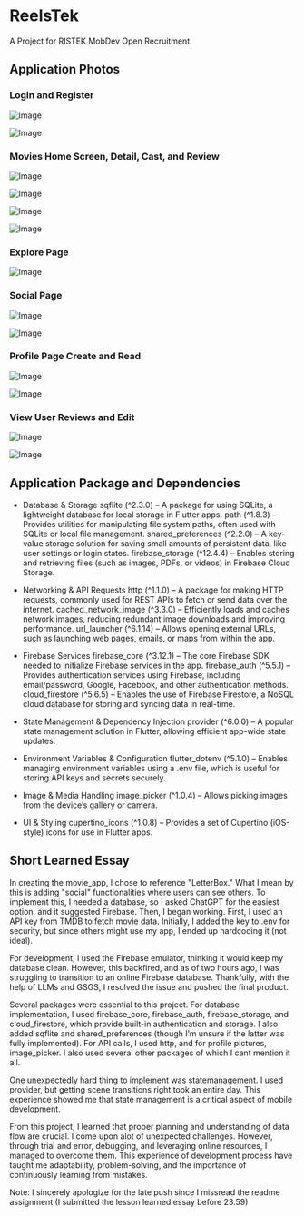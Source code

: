 # ReelsTek

A Project for RISTEK MobDev Open Recruitment.

## Application Photos

### Login and Register

![Image](https://github.com/user-attachments/assets/11848378-b6f9-450b-959a-a938826b0494)

![Image](https://github.com/user-attachments/assets/0654a12e-03f0-466c-8b9d-d6a3045aef11)

### Movies Home Screen, Detail, Cast, and Review

![Image](https://github.com/user-attachments/assets/1e3dd5cf-36af-4aac-bec9-62728f6b3646)

![Image](https://github.com/user-attachments/assets/142323c1-012c-4cca-b45c-ff69dbee4809)

![Image](https://github.com/user-attachments/assets/28c6812b-7829-469b-841d-8c664fbaa963)

![Image](https://github.com/user-attachments/assets/9326873c-7ba6-4b7a-abed-6413f7acc992)

### Explore Page

![Image](https://github.com/user-attachments/assets/2eac3b38-b5dc-4490-9042-b09f9cd1bb61)

### Social Page

![Image](https://github.com/user-attachments/assets/4f043b99-3dbb-447e-83e3-8a2c0214abec)

![Image](https://github.com/user-attachments/assets/a0e16797-cfbb-4ab2-a187-2f626da93bb0)

### Profile Page Create and Read

![Image](https://github.com/user-attachments/assets/39f18ad0-3ebf-4711-a5e2-a5defe08fb1c)

![Image](https://github.com/user-attachments/assets/bf4d4b66-b0dc-45e4-b237-025f64747410)

### View User Reviews and Edit

![Image](https://github.com/user-attachments/assets/ba87af99-e1a6-4a2a-95e3-f8e4d705c0ab)

![Image](https://github.com/user-attachments/assets/91c92f68-a3a3-47da-b693-12130cf1110a)

## Application Package and Dependencies

- Database & Storage
sqflite (^2.3.0) – A package for using SQLite, a lightweight database for local storage in Flutter apps.
path (^1.8.3) – Provides utilities for manipulating file system paths, often used with SQLite or local file management.
shared_preferences (^2.2.0) – A key-value storage solution for saving small amounts of persistent data, like user settings or login states.
firebase_storage (^12.4.4) – Enables storing and retrieving files (such as images, PDFs, or videos) in Firebase Cloud Storage.

- Networking & API Requests
http (^1.1.0) – A package for making HTTP requests, commonly used for REST APIs to fetch or send data over the internet.
cached_network_image (^3.3.0) – Efficiently loads and caches network images, reducing redundant image downloads and improving performance.
url_launcher (^6.1.14) – Allows opening external URLs, such as launching web pages, emails, or maps from within the app.

- Firebase Services
firebase_core (^3.12.1) – The core Firebase SDK needed to initialize Firebase services in the app.
firebase_auth (^5.5.1) – Provides authentication services using Firebase, including email/password, Google, Facebook, and other authentication methods.
cloud_firestore (^5.6.5) – Enables the use of Firebase Firestore, a NoSQL cloud database for storing and syncing data in real-time.

- State Management & Dependency Injection
provider (^6.0.0) – A popular state management solution in Flutter, allowing efficient app-wide state updates.

- Environment Variables & Configuration
flutter_dotenv (^5.1.0) – Enables managing environment variables using a .env file, which is useful for storing API keys and secrets securely.

- Image & Media Handling
image_picker (^1.0.4) – Allows picking images from the device’s gallery or camera.

- UI & Styling
cupertino_icons (^1.0.8) – Provides a set of Cupertino (iOS-style) icons for use in Flutter apps.

## Short Learned Essay

In creating the movie_app, I chose to reference "LetterBox." What I mean by this is adding "social" functionalities where users can see others. To implement this, I needed a database, so I asked ChatGPT for the easiest option, and it suggested Firebase. Then, I began working. First, I used an API key from TMDB to fetch movie data. Initially, I added the key to .env for security, but since others might use my app, I ended up hardcoding it (not ideal).

For development, I used the Firebase emulator, thinking it would keep my database clean. However, this backfired, and as of two hours ago, I was struggling to transition to an online Firebase database. Thankfully, with the help of LLMs and GSGS, I resolved the issue and pushed the final product.

Several packages were essential to this project. For database implementation, I used firebase_core, firebase_auth, firebase_storage, and cloud_firestore, which provide built-in authentication and storage. I also added sqflite and shared_preferences (though I’m unsure if the latter was fully implemented). For API calls, I used http, and for profile pictures, image_picker. I also used several other packages of which I cant mention it all.

One unexpectedly hard thing to implement was statemanagement. I used provider, but getting scene transitions right took an entire day. This experience showed me that state management is a critical aspect of mobile development.

From this project, I learned that proper planning and understanding of data flow are crucial. I come upon alot of unexpected challenges. However, through trial and error, debugging, and leveraging online resources, I managed to overcome them. This experience of development process have taught me adaptability, problem-solving, and the importance of continuously learning from mistakes.

Note: I sincerely apologize for the late push since I missread the readme assignment (I submitted the lesson learned essay before 23.59)